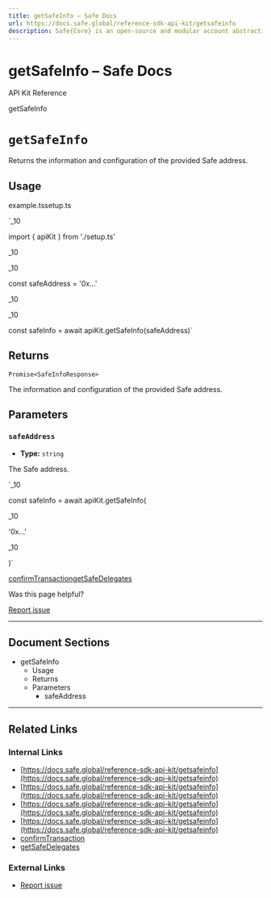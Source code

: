 ```yaml
---
title: getSafeInfo – Safe Docs
url: https://docs.safe.global/reference-sdk-api-kit/getsafeinfo
description: Safe{Core} is an open-source and modular account abstraction stack. Learn about its features and how to use it.
---
```


# getSafeInfo – Safe Docs

API Kit Reference

getSafeInfo

# `getSafeInfo`

Returns the information and configuration of the provided Safe address.

## Usage



example.tssetup.ts

`_10

import { apiKit } from './setup.ts'

_10

_10

const safeAddress = '0x...'

_10

_10

const safeInfo = await apiKit.getSafeInfo(safeAddress)`

## Returns

`Promise<SafeInfoResponse>`

The information and configuration of the provided Safe address.

## Parameters

### `safeAddress`

- **Type:** `string`

The Safe address.

`_10

const safeInfo = await apiKit.getSafeInfo(

_10

'0x...'

_10

)`

[confirmTransaction](/reference-sdk-api-kit/confirmtransaction "confirmTransaction")[getSafeDelegates](/reference-sdk-api-kit/getsafedelegates "getSafeDelegates")

Was this page helpful?

[Report issue](https://github.com/safe-global/safe-docs/issues/new?assignees=&labels=nextra-feedback&projects=&template=nextra-feedback.yml&title=%5BFeedback%5D+)

---

## Document Sections

- getSafeInfo
  - Usage
  - Returns
  - Parameters
    - safeAddress

---

## Related Links

### Internal Links

- [https://docs.safe.global/reference-sdk-api-kit/getsafeinfo](https://docs.safe.global/reference-sdk-api-kit/getsafeinfo)
- [https://docs.safe.global/reference-sdk-api-kit/getsafeinfo](https://docs.safe.global/reference-sdk-api-kit/getsafeinfo)
- [https://docs.safe.global/reference-sdk-api-kit/getsafeinfo](https://docs.safe.global/reference-sdk-api-kit/getsafeinfo)
- [https://docs.safe.global/reference-sdk-api-kit/getsafeinfo](https://docs.safe.global/reference-sdk-api-kit/getsafeinfo)
- [confirmTransaction](https://docs.safe.global/reference-sdk-api-kit/confirmtransaction)
- [getSafeDelegates](https://docs.safe.global/reference-sdk-api-kit/getsafedelegates)

### External Links

- [Report issue](https://github.com/safe-global/safe-docs/issues/new?assignees=&labels=nextra-feedback&projects=&template=nextra-feedback.yml&title=%5BFeedback%5D+)
